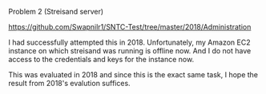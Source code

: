 Problem 2 (Streisand server)

https://github.com/Swapnilr1/SNTC-Test/tree/master/2018/Administration

I had successfully attempted this in 2018. Unfortunately, my Amazon EC2 instance on which streisand was running is offline now. And I do not have access to the credentials and keys for the instance now.

This was evaluated in 2018 and since this is the exact same task, I hope the result from 2018's evalution suffices. 